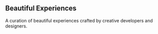 ## Beautiful Experiences
A curation of beautiful experiences crafted by creative developers and designers.